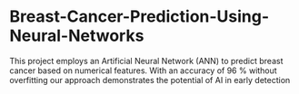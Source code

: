 # Breast-Cancer-Prediction-Using-Neural-Networks
This project employs an Artificial Neural Network (ANN) to predict breast cancer based on  numerical features. With an accuracy of 96 % without overfitting our approach demonstrates the potential of AI in early detection
